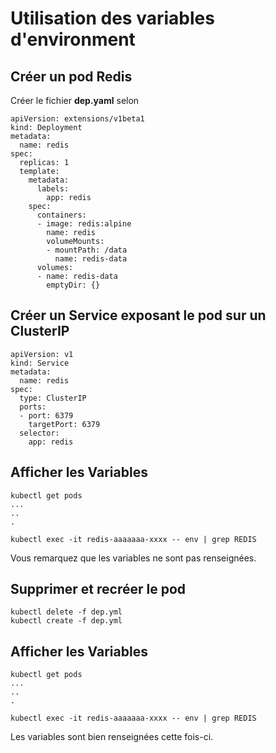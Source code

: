 # Utilisation des variables d'environment

## Créer un pod Redis

Créer le fichier **dep.yaml** selon

```
apiVersion: extensions/v1beta1
kind: Deployment
metadata:
  name: redis
spec:
  replicas: 1
  template:
    metadata:
      labels:
        app: redis
    spec:
      containers:
      - image: redis:alpine
        name: redis
        volumeMounts:
        - mountPath: /data
          name: redis-data
      volumes:
      - name: redis-data
        emptyDir: {}
```          

## Créer un Service exposant le pod sur un ClusterIP

```
apiVersion: v1
kind: Service
metadata:
  name: redis
spec:
  type: ClusterIP
  ports:
  - port: 6379
    targetPort: 6379
  selector:
    app: redis
```

## Afficher les Variables

```
kubectl get pods
...
..
.

kubectl exec -it redis-aaaaaaa-xxxx -- env | grep REDIS
```

Vous remarquez que les variables ne sont pas renseignées.

## Supprimer et recréer le pod

```
kubectl delete -f dep.yml
kubectl create -f dep.yml
```

## Afficher les Variables

```
kubectl get pods
...
..
.

kubectl exec -it redis-aaaaaaa-xxxx -- env | grep REDIS
```

Les variables sont bien renseignées cette fois-ci.
